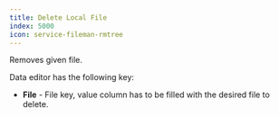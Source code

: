 ```yaml
---
title: Delete Local File
index: 5000
icon: service-fileman-rmtree
---
```


Removes given file.

Data editor has the following key:

- **File** - File key, value column has to be filled with the desired file to delete.


